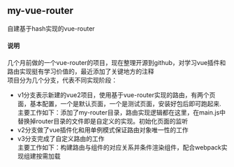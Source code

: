 ## my-vue-router
自建基于hash实现的vue-router

#### 说明
几个月前做的一个vue-router的项目，现在整理开源到github，对学习vue插件和路由实现挺有学习价值的，最近添加了关键地方的注释  
项目分为几个分支，代表不同实现阶段：  
+ v1分支表示新建的vue2项目，使用基于vue-router实现的路由，有两个页面，基本配置，一个是默认页面，一个是测试页面，安装好包后即可跑起来.  
主要工作如下：添加了my-router目录，路由实现逻辑都在这里，在main.js中替换掉router目录的文件即是自定义的实现。初始化页面的监听  
+ v2分支做了vue插件化和用单例模式保证路由对象唯一性的工作
+ v3分支完成了自定义路由的工作  
主要工作如下：构建路由与组件的对应关系并条件渲染组件，配合webpack实现组建按需加载
